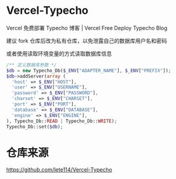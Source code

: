 # Vercel-Typecho
Vercel 免费部署 Typecho 博客 | Vercel Free Deploy Typecho Blog

建议 fork 仓库后改为私有仓库，以免泄露自己的数据库用户名和密码

或者使用读取环境变量的方式读取数据库信息
```php
/** 定义数据库参数 */
$db = new Typecho_Db($_ENV["ADAPTER_NAME"], $_ENV["PREFIX"]);
$db->addServer(array (
  'host' => $_ENV["HOST"],
  'user' => $_ENV["USERNAME"],
  'password' => $_ENV["PASSWORD"],
  'charset' => $_ENV["CHARSET"],
  'port' => $_ENV["PORT"],
  'database' => $_ENV["DATABASE"],
  'engine' => $_ENV["ENGINE"],
), Typecho_Db::READ | Typecho_Db::WRITE);
Typecho_Db::set($db);
```

# 仓库来源
https://github.com/lete114/Vercel-Typecho
